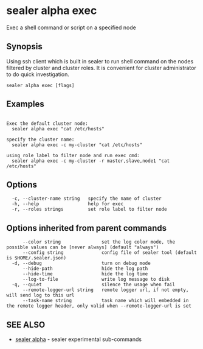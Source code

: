 # sealer alpha exec

Exec a shell command or script on a specified node

## Synopsis

Using ssh client which is built in sealer to run shell command on the nodes filtered by cluster and cluster roles. It is
convenient for cluster administrator to do quick investigation.

```
sealer alpha exec [flags]
```

## Examples

```

Exec the default cluster node:
  sealer alpha exec "cat /etc/hosts"

specify the cluster name:
  sealer alpha exec -c my-cluster "cat /etc/hosts"

using role label to filter node and run exec cmd:
  sealer alpha exec -c my-cluster -r master,slave,node1 "cat /etc/hosts"

```

## Options

```
  -c, --cluster-name string   specify the name of cluster
  -h, --help                  help for exec
  -r, --roles strings         set role label to filter node
```

## Options inherited from parent commands

```
      --color string               set the log color mode, the possible values can be [never always] (default "always")
      --config string              config file of sealer tool (default is $HOME/.sealer.json)
  -d, --debug                      turn on debug mode
      --hide-path                  hide the log path
      --hide-time                  hide the log time
      --log-to-file                write log message to disk
  -q, --quiet                      silence the usage when fail
      --remote-logger-url string   remote logger url, if not empty, will send log to this url
      --task-name string           task name which will embedded in the remote logger header, only valid when --remote-logger-url is set
```

## SEE ALSO

* [sealer alpha](sealer_alpha.md)     - sealer experimental sub-commands

